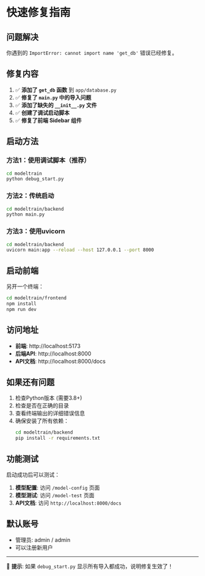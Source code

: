 # 快速修复指南

## 问题解决

你遇到的 `ImportError: cannot import name 'get_db'` 错误已经修复。

## 修复内容

1. ✅ **添加了 `get_db` 函数** 到 `app/database.py`
2. ✅ **修复了 `main.py` 中的导入问题**
3. ✅ **添加了缺失的 `__init__.py` 文件**
4. ✅ **创建了调试启动脚本**
5. ✅ **修复了前端 Sidebar 组件**

## 启动方法

### 方法1：使用调试脚本（推荐）
```bash
cd modeltrain
python debug_start.py
```

### 方法2：传统启动
```bash
cd modeltrain/backend
python main.py
```

### 方法3：使用uvicorn
```bash
cd modeltrain/backend
uvicorn main:app --reload --host 127.0.0.1 --port 8000
```

## 启动前端

另开一个终端：
```bash
cd modeltrain/frontend
npm install
npm run dev
```

## 访问地址

- **前端**: http://localhost:5173
- **后端API**: http://localhost:8000
- **API文档**: http://localhost:8000/docs

## 如果还有问题

1. 检查Python版本 (需要3.8+)
2. 检查是否在正确的目录
3. 查看终端输出的详细错误信息
4. 确保安装了所有依赖：
   ```bash
   cd modeltrain/backend
   pip install -r requirements.txt
   ```

## 功能测试

启动成功后可以测试：

1. **模型配置**: 访问 `/model-config` 页面
2. **模型测试**: 访问 `/model-test` 页面
3. **API文档**: 访问 `http://localhost:8000/docs`

## 默认账号

- 管理员: admin / admin
- 可以注册新用户

---

📝 **提示**: 如果 `debug_start.py` 显示所有导入都成功，说明修复生效了！ 
